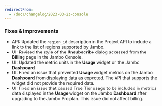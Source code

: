 ```yaml
---
redirectFrom:
  - /docs/changelog/2023-03-22-console
---
```


### Fixes & improvements

- API: Updated the `region_id` description in the Project API to include a link to the list of regions supported by Jambo.
- UI: Revised the style of the **Unsubscribe** dialog accessed from the **Billing** page in the Jambo Console.
- UI: Updated the metric units in the **Usage** widget on the Jambo **Dashboard**
- UI: Fixed an issue that prevented **Usage** widget metrics on the Jambo **Dashboard** from displaying data as expected. The API that supports the widget did not provide the required data.
- UI: Fixed an issue that caused Free Tier usage to be included in metrics data displayed in the **Usage** widget on the Jambo **Dashboard** after upgrading to the Jambo Pro plan. This issue did not affect billing.
